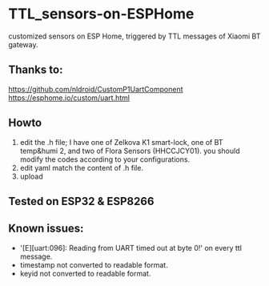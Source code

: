 # TTL_sensors-on-ESPHome
customized sensors on ESP Home, triggered by TTL messages of Xiaomi BT gateway.
## Thanks to:
https://github.com/nldroid/CustomP1UartComponent
https://esphome.io/custom/uart.html
## Howto
1. edit the .h file; 
 I have one of Zelkova K1 smart-lock, one of BT temp&humi 2, and two of Flora Sensors (HHCCJCY01). you should modify the codes according to your configurations.
2. edit yaml
 match the content of .h file.
3. upload

## Tested on ESP32 & ESP8266
## Known issues:
- '[E][uart:096]: Reading from UART timed out at byte 0!' on every ttl message.
- timestamp not converted to readable format.
- keyid not converted to readable format.
